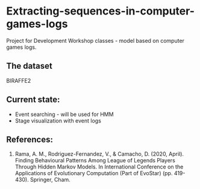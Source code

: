 # Extracting-sequences-in-computer-games-logs
Project for Development Workshop classes - model based on computer games logs.

## The dataset
BIRAFFE2

## Current state:
- Event searching - will be used for HMM
- Stage visualization with event logs

## References:
1. Rama, A. M., Rodriguez-Fernandez, V., & Camacho, D. (2020, April). Finding Behavioural Patterns Among League of Legends Players Through Hidden Markov Models. In International Conference on the Applications of Evolutionary Computation (Part of EvoStar) (pp. 419-430). Springer, Cham.
